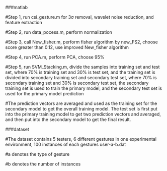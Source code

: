 ###matlab

#Step 1, run csi_gesture.m for 3σ removal, wavelet noise reduction, and feature extraction

#Step 2, run data_pocess.m, perform normalization

#Step 3, call New_fisher.m, perform fisher algorithm by new_FS2, choose score greater than 0.12, use improved New_fisher algorithm

#Step 4, run PCA.m, perform PCA, choose 95%

#Step 5, run SVM_Stacking.m, divide the samples into training set and test set, where 70% is training set and 30% is test set, and the training set is divided into secondary training set and secondary test set, where 70% is secondary training set and 30% is secondary test set, the secondary training set is used to train the primary model, and the secondary test set is used for the primary model prediction

#The prediction vectors are averaged and used as the training set for the secondary model to get the overall training model. The test set is first put into the primary training model to get two prediction vectors and averaged, and then put into the secondary model to get the final result.

###dataset

#The dataset contains 5 testers, 6 different gestures in one experimental environment, 100 instances of each gestures
user-a-b.dat

#a denotes the type of gesture

#b denotes the number of instances
